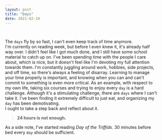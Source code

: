 ```yaml
---
layout: post
title: "Days"
date: 2021-02-18
---
```


&nbsp;

The `days` fly by so fast, I can't even keep track of time anymore.  
I'm currently on reading week, but before I even knew it, it's already half way over. I didn't feel like I got much done, and I still have some school material to catch up on. I've been spending time with the people I care
about, which is nice, but it doesn't feel like I'm devoting my full attention towards them. I'm constantly juggling around work, hobbies, side projects, and off time, so there's always a feeling of disarray. Learning to
manage your time properly is important, and knowing when you can and can't commit to something is even more critical. As an example, with respect to my own life, taking six courses and trying to enjoy every `day` is a hard
challenge. Although it's a stimulating challenge, there are `days` where I can't take it. I've been finding it extremely difficult to just eat, and organizing my `day` has been demotivating.  
I ought to take a step back and reflect about it.

> **24 hours is not enough.**

As a side note, I've started reading _Day of the Triffids_. 30 minutes before bed every `day` should be sufficient.